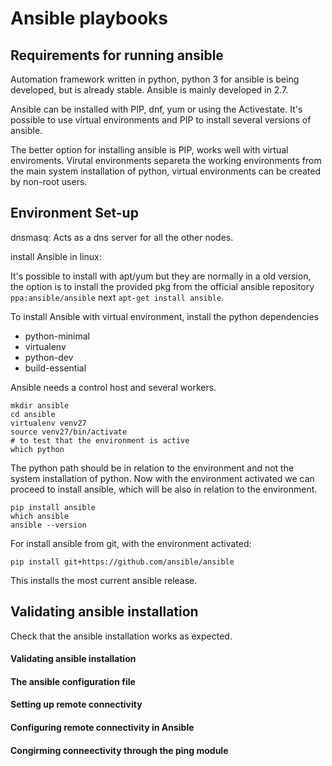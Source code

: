 # Ansible playbooks

## Requirements for running ansible

Automation framework written in python, python 3 for ansible is being developed, but is already stable.
Ansible is mainly developed in 2.7.

Ansible can be installed with PIP, dnf, yum or using the Activestate. It's possible to use virtual environments
and PIP to install several versions of ansible.

The better option for installing ansible is PIP, works well with virtual enviroments. Virutal environments separeta the working environments
from the main system installation of python, virtual environments can be created by non-root users.

## Environment Set-up

dnsmasq: Acts as a dns server for all the other nodes.

install Ansible in linux:

It's possible to install with apt/yum but they are normally in a old version, the option is to install the provided pkg from the 
official ansible repository `ppa:ansible/ansible` next `apt-get install ansible`. 


To install Ansible with virtual environment, install the python dependencies 

* python-minimal
* virtualenv
* python-dev
* build-essential

Ansible needs a control host and several workers.

```
mkdir ansible
cd ansible 
virtualenv venv27
source venv27/bin/activate
# to test that the environment is active 
which python
```

The python path should be in relation to the environment and not the system installation of python.
Now with the environment activated we can proceed to install ansible, which will be also in relation to the environment.

```
pip install ansible
which ansible
ansible --version
```

For install ansible from git, with the environment activated:

```
pip install git+https://github.com/ansible/ansible
```

This installs the most current ansible release.



## Validating ansible installation

Check that the ansible installation works as expected.

#### Validating ansible installation


#### The ansible configuration file

#### Setting up remote connectivity

#### Configuring remote connectivity in Ansible

#### Congirming conneectivity through the ping module



